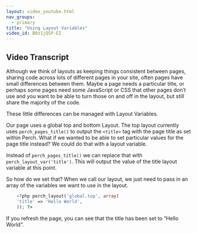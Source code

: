 ```yaml
---
layout: video_youtube.html
nav_groups:
  - primary
title: "Using Layout Variables"
video_id: B0z1jQSP-EI
---
```

## Video Transcript

Although we think of layouts as keeping things consistent between pages, sharing code across lots of different pages in your site, often pages have small differences between them. Maybe a page needs a particular title, or perhaps some pages need some JavaScript or CSS that other pages don’t use and you want to be able to turn those on and off in the layout, but still share the majority of the code.

These little differences can be managed with Layout Variables.

Our page uses a global top and bottom Layout. The top layout currently uses `perch_pages_title()` to output the `<title>` tag with the page title as set within Perch. What if we wanted to be able to set particular values for the page title instead? We could do that with a layout variable.

Instead of `perch_pages_title()` we can replace that with `perch_layout_var('title')`. This will output the value of the title layout variable at this point.

So how do we set that? When we call our layout, we just need to pass in an array of the variables we want to use in the layout.

```php
    <?php perch_layout('global.top', array(
    'title' => 'Hello World',
    )); ?>
```

If you refresh the page, you can see that the title has been set to “Hello World”.
